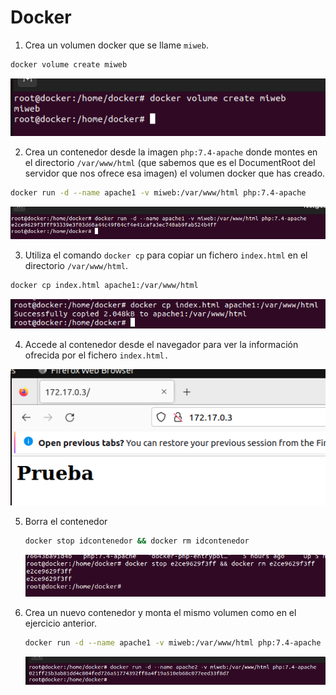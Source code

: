 # Docker

1.  Crea un volumen docker que se llame `miweb`.

```bash
docker volume create miweb
```

![](assets/captura1.png)

2. Crea un contenedor desde la imagen `php:7.4-apache` donde montes en el directorio `/var/www/html` (que sabemos que es el DocumentRoot del servidor que nos ofrece esa imagen) el volumen docker que has creado.

```bash
docker run -d --name apache1 -v miweb:/var/www/html php:7.4-apache
```

![](assets/captura2.png)

3. Utiliza el comando `docker cp` para copiar un fichero `index.html` en el directorio `/var/www/html`.

```bash
docker cp index.html apache1:/var/www/html
```

![](assets/captura3.png)

4. Accede al contenedor desde el navegador para ver la información ofrecida por el fichero `index.html.`

![](assets/captura4.png)

5. Borra el contenedor

   ```bash
   docker stop idcontenedor && docker rm idcontenedor
   ```

   ![](assets/captura5.png)

6. Crea un nuevo contenedor y monta el mismo volumen como en el ejercicio anterior.

   ```bash
   docker run -d --name apache1 -v miweb:/var/www/html php:7.4-apache
   ```

   ![](assets/captura6.png)